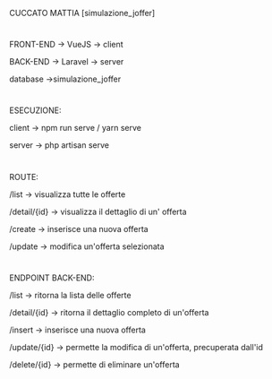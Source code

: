 CUCCATO MATTIA [simulazione_joffer]
#
FRONT-END -> VueJS -> client

BACK-END -> Laravel -> server

database ->simulazione_joffer
#
ESECUZIONE:

client -> npm run serve / yarn serve

server -> php artisan serve
#
ROUTE:

/list -> visualizza tutte le offerte

/detail/{id} -> visualizza il dettaglio di un' offerta

/create -> inserisce una nuova offerta

/update -> modifica un'offerta selezionata
#
ENDPOINT BACK-END:

/list -> ritorna la lista delle offerte

/detail/{id} -> ritorna il dettaglio completo di un'offerta

/insert -> inserisce una nuova offerta

/update/{id} -> permette la modifica di un'offerta, precuperata dall'id

/delete/{id} -> permette di eliminare un'offerta
